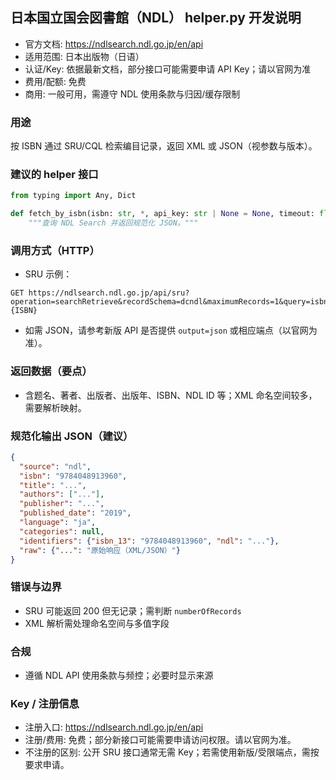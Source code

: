 ## 日本国立国会図書館（NDL） helper.py 开发说明

- 官方文档: https://ndlsearch.ndl.go.jp/en/api
- 适用范围: 日本出版物（日语）
- 认证/Key: 依据最新文档，部分接口可能需要申请 API Key；请以官网为准
- 费用/配额: 免费
- 商用: 一般可用，需遵守 NDL 使用条款与归因/缓存限制

### 用途
按 ISBN 通过 SRU/CQL 检索编目记录，返回 XML 或 JSON（视参数与版本）。

### 建议的 helper 接口
```python
from typing import Any, Dict

def fetch_by_isbn(isbn: str, *, api_key: str | None = None, timeout: float = 10.0) -> Dict[str, Any]:
    """查询 NDL Search 并返回规范化 JSON。"""
```

### 调用方式（HTTP）
- SRU 示例：
```
GET https://ndlsearch.ndl.go.jp/api/sru?operation=searchRetrieve&recordSchema=dcndl&maximumRecords=1&query=isbn={ISBN}
```
- 如需 JSON，请参考新版 API 是否提供 `output=json` 或相应端点（以官网为准）。

### 返回数据（要点）
- 含题名、著者、出版者、出版年、ISBN、NDL ID 等；XML 命名空间较多，需要解析映射。

### 规范化输出 JSON（建议）
```json
{
  "source": "ndl",
  "isbn": "9784048913960",
  "title": "...",
  "authors": ["..."],
  "publisher": "...",
  "published_date": "2019",
  "language": "ja",
  "categories": null,
  "identifiers": {"isbn_13": "9784048913960", "ndl": "..."},
  "raw": {"...": "原始响应（XML/JSON）"}
}
```

### 错误与边界
- SRU 可能返回 200 但无记录；需判断 `numberOfRecords`
- XML 解析需处理命名空间与多值字段

### 合规
- 遵循 NDL API 使用条款与频控；必要时显示来源

### Key / 注册信息
- 注册入口: https://ndlsearch.ndl.go.jp/en/api
- 注册/费用: 免费；部分新接口可能需要申请访问权限。请以官网为准。
- 不注册的区别: 公开 SRU 接口通常无需 Key；若需使用新版/受限端点，需按要求申请。
